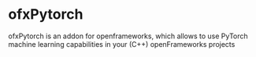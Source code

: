 # ofxPytorch
ofxPytorch is an addon for openframeworks, which allows to use PyTorch machine learning capabilities  in your (C++) openFrameworks projects

